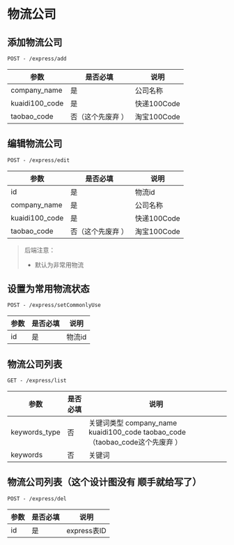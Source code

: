 # 物流公司
## 添加物流公司

```html
POST - /express/add
```

| 参数             | 是否必填      | 说明        |
| -------------- | --------- | --------- |
| company_name   | 是         | 公司名称      |
| kuaidi100_code | 是         | 快递100Code |
| taobao_code    | 否（这个先废弃 ） | 淘宝100Code |

## 编辑物流公司

```html
POST - /express/edit
```

| 参数             | 是否必填      | 说明        |
| -------------- | --------- | --------- |
| id             | 是         | 物流id      |
| company_name   | 是         | 公司名称      |
| kuaidi100_code | 是         | 快递100Code |
| taobao_code    | 否（这个先废弃 ） | 淘宝100Code |

> 后端注意：
>
> - 默认为非常用物流

## 设置为常用物流状态

```html
POST - /express/setCommonlyUse
```

| 参数   | 是否必填 | 说明   |
| ---- | ---- | ---- |
| id   | 是    | 物流id |

## 物流公司列表

```html
GET - /express/list
```
| 参数            | 是否必填 | 说明                                       |
| ------------- | ---- | ---------------------------------------- |
| keywords_type | 否    | 关键词类型 company_name kuaidi100_code taobao_code（taobao_code这个先废弃 ） |
| keywords      | 否    | 关键词


## 物流公司列表（这个设计图没有  顺手就给写了）

```html
POST - /express/del
```
| 参数   | 是否必填 | 说明         |
| ---- | ---- | ---------- |
| id   | 是    | express表ID |



